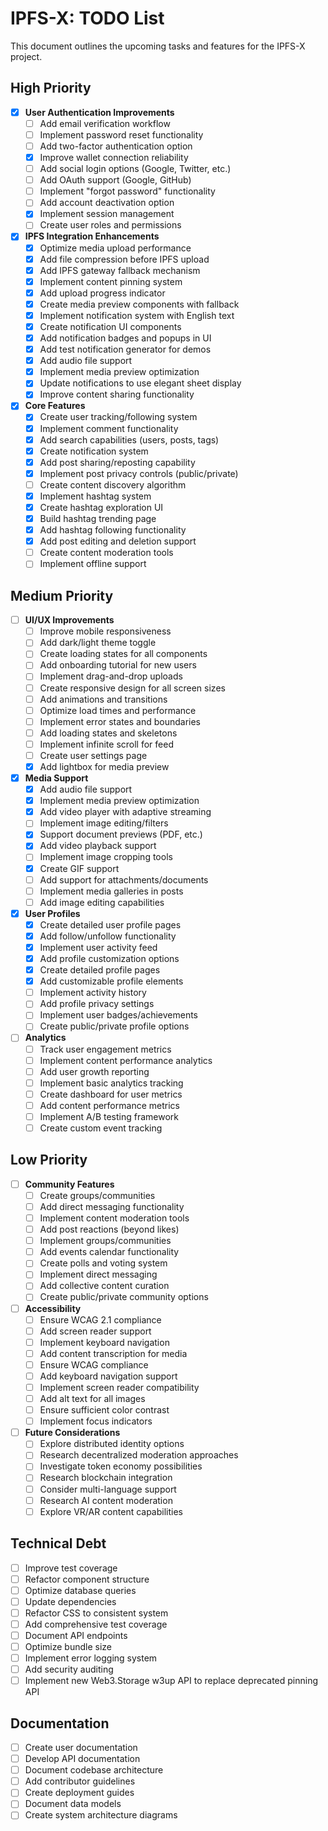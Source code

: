 # IPFS-X: TODO List

This document outlines the upcoming tasks and features for the IPFS-X project.

## High Priority

- [x] **User Authentication Improvements**
  - [ ] Add email verification workflow
  - [ ] Implement password reset functionality
  - [ ] Add two-factor authentication option
  - [x] Improve wallet connection reliability
  - [ ] Add social login options (Google, Twitter, etc.)
  - [ ] Add OAuth support (Google, GitHub)
  - [ ] Implement "forgot password" functionality
  - [ ] Add account deactivation option
  - [x] Implement session management
  - [ ] Create user roles and permissions

- [x] **IPFS Integration Enhancements**
  - [x] Optimize media upload performance
  - [x] Add file compression before IPFS upload
  - [x] Add IPFS gateway fallback mechanism
  - [x] Implement content pinning system
  - [x] Add upload progress indicator
  - [x] Create media preview components with fallback
  - [x] Implement notification system with English text
  - [x] Create notification UI components
  - [x] Add notification badges and popups in UI
  - [x] Add test notification generator for demos
  - [x] Add audio file support
  - [x] Implement media preview optimization
  - [x] Update notifications to use elegant sheet display
  - [x] Improve content sharing functionality

- [x] **Core Features**
  - [x] Create user tracking/following system
  - [x] Implement comment functionality
  - [x] Add search capabilities (users, posts, tags)
  - [x] Create notification system
  - [x] Add post sharing/reposting capability
  - [x] Implement post privacy controls (public/private)
  - [ ] Create content discovery algorithm
  - [x] Implement hashtag system
  - [x] Create hashtag exploration UI
  - [x] Build hashtag trending page
  - [x] Add hashtag following functionality
  - [x] Add post editing and deletion support
  - [ ] Create content moderation tools
  - [ ] Implement offline support

## Medium Priority

- [ ] **UI/UX Improvements**
  - [ ] Improve mobile responsiveness
  - [ ] Add dark/light theme toggle
  - [ ] Create loading states for all components
  - [ ] Add onboarding tutorial for new users
  - [ ] Implement drag-and-drop uploads
  - [ ] Create responsive design for all screen sizes
  - [ ] Add animations and transitions
  - [ ] Optimize load times and performance
  - [ ] Implement error states and boundaries
  - [ ] Add loading states and skeletons
  - [ ] Implement infinite scroll for feed
  - [ ] Create user settings page
  - [x] Add lightbox for media preview

- [x] **Media Support**
  - [x] Add audio file support
  - [x] Implement media preview optimization
  - [x] Add video player with adaptive streaming
  - [ ] Implement image editing/filters
  - [x] Support document previews (PDF, etc.)
  - [x] Add video playback support
  - [ ] Implement image cropping tools
  - [x] Create GIF support
  - [ ] Add support for attachments/documents
  - [ ] Implement media galleries in posts
  - [ ] Add image editing capabilities

- [x] **User Profiles**
  - [x] Create detailed user profile pages
  - [x] Add follow/unfollow functionality
  - [x] Implement user activity feed
  - [x] Add profile customization options
  - [x] Create detailed profile pages
  - [x] Add customizable profile elements
  - [ ] Implement activity history
  - [ ] Add profile privacy settings
  - [ ] Implement user badges/achievements
  - [ ] Create public/private profile options

- [ ] **Analytics**
  - [ ] Track user engagement metrics
  - [ ] Implement content performance analytics
  - [ ] Add user growth reporting
  - [ ] Implement basic analytics tracking
  - [ ] Create dashboard for user metrics
  - [ ] Add content performance metrics
  - [ ] Implement A/B testing framework
  - [ ] Create custom event tracking

## Low Priority

- [ ] **Community Features**
  - [ ] Create groups/communities
  - [ ] Add direct messaging functionality
  - [ ] Implement content moderation tools
  - [ ] Add post reactions (beyond likes)
  - [ ] Implement groups/communities
  - [ ] Add events calendar functionality
  - [ ] Create polls and voting system
  - [ ] Implement direct messaging
  - [ ] Add collective content curation
  - [ ] Create public/private community options

- [ ] **Accessibility**
  - [ ] Ensure WCAG 2.1 compliance
  - [ ] Add screen reader support
  - [ ] Implement keyboard navigation
  - [ ] Add content transcription for media
  - [ ] Ensure WCAG compliance
  - [ ] Add keyboard navigation support
  - [ ] Implement screen reader compatibility
  - [ ] Add alt text for all images
  - [ ] Ensure sufficient color contrast
  - [ ] Implement focus indicators

- [ ] **Future Considerations**
  - [ ] Explore distributed identity options
  - [ ] Research decentralized moderation approaches
  - [ ] Investigate token economy possibilities
  - [ ] Research blockchain integration
  - [ ] Consider multi-language support
  - [ ] Research AI content moderation
  - [ ] Explore VR/AR content capabilities

## Technical Debt
- [ ] Improve test coverage
- [ ] Refactor component structure
- [ ] Optimize database queries
- [ ] Update dependencies
- [ ] Refactor CSS to consistent system
- [ ] Add comprehensive test coverage
- [ ] Document API endpoints
- [ ] Optimize bundle size
- [ ] Implement error logging system
- [ ] Add security auditing
- [ ] Implement new Web3.Storage w3up API to replace deprecated pinning API

## Documentation
- [ ] Create user documentation
- [ ] Develop API documentation
- [ ] Document codebase architecture
- [ ] Add contributor guidelines
- [ ] Create deployment guides
- [ ] Document data models
- [ ] Create system architecture diagrams 